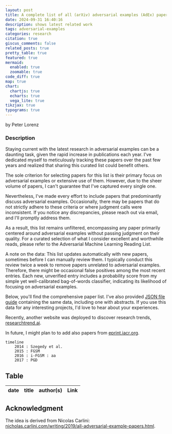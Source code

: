 ```yaml
---
layout: post
title: A complete list of all (arXiv) adversarial examples (AdEx) papers (under construction)
date: 2024-09-31 16:40:16
description: shows latest related work
tags: adversarial-examples
categories: research
citation: true
giscus_comments: false
related_posts: true
pretty_table: true
featured: true
mermaid:
  enabled: true
  zoomable: true
code_diff: true
map: true
chart:
  chartjs: true
  echarts: true
  vega_lite: true
tikzjax: true
typograms: true
---
```

by Peter Lorenz

### Description

Staying current with the latest research in adversarial examples can be a daunting task, given the rapid increase in publications each year. I've dedicated myself to meticulously tracking these papers over the past few years and realized that sharing this curated list could benefit others.

The sole criterion for selecting papers for this list is their primary focus on adversarial examples or extensive use of them. However, due to the sheer volume of papers, I can't guarantee that I've captured every single one.

Nevertheless, I've made every effort to include papers that predominantly discuss adversarial examples. Occasionally, there may be papers that do not strictly adhere to these criteria or where judgment calls were inconsistent. If you notice any discrepancies, please reach out via email, and I'll promptly address them.

As a result, this list remains unfiltered, encompassing any paper primarily centered around adversarial examples without passing judgment on their quality. For a curated selection of what I consider excellent and worthwhile reads, please refer to the Adversarial Machine Learning Reading List.

A note on the data: This list updates automatically with new papers, sometimes before I can manually review them. I typically conduct this review twice a week to remove papers unrelated to adversarial examples. Therefore, there might be occasional false positives among the most recent entries. Each new, unverified entry includes a probability score from my simple yet well-calibrated bag-of-words classifier, indicating its likelihood of focusing on adversarial examples.

Below, you'll find the comprehensive paper list. I've also provided [JSON file](https://github.com/lorenz-peter/lorenz-peter.github.io/blob/master/assets/json/model_stealing_papers.json) [guide](https://lorenz-peter.github.io/blog/2024/load-json/) containing the same data, including one with abstracts. If you use this data for any interesting projects, I'd love to hear about your experiences.

Recently, another website was deployed to discover research trends, [researchtrend.ai](https://researchtrend.ai/communities/AAML).

In future, I might plan to to add also papers from [eprint.iacr.org](https://eprint.iacr.org/).

```Mermaid
timeline
    2014 : Szegedy et al.
    2015 : FGSM
    2016 : i-FGSM : aa
    2017 : PGD
```

## Table

<table
  data-toggle="table"
  data-show-fullscreen="true"
  data-pagination="false"
  data-search="true"
  data-show-columns="true"
  data-url="{{ '/assets/json/model_stealing_papers.json' | relative_url }}">
  <thead>
    <tr class="tr-class-1">
      <th data-field="date" data-sortable="true" data-width="50">date</th>
      <th data-field="title" data-sortable="true" data-formatter="addLink">title</th>
      <th data-field="author" data-sortable="true" >author(s)</th>
      <th data-field="link" data-visible="false">Link</th>
    </tr>
  </thead>
</table>

<script>
  function addLink(value, row) {
    // Access the 'link' property directly from the row object
    var link = row.link;
    // Create an anchor tag with the link and value
    return `<a href="${link}" target="_blank">${value}</a>`;
  }
</script>

## Acknowledgment

The idea is derived from Nicolas Carlini:
[nicholas.carlini.com/writing/2019/all-adversarial-example-papers.html](https://nicholas.carlini.com/writing/2019/all-adversarial-example-papers.html).
